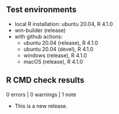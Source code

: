 ## Test environments
  - local R installation: ubuntu 20.04, R 4.1.0
  - win-builder (release)
  - with github actions:
    - ubuntu 20.04 (release), R 4.1.0
    - ubuntu 20.04 (devel), R 4.1.0
    - windows (release), R 4.1.0
    - macOS (release), R 4.1.0

## R CMD check results

0 errors | 0 warnings | 1 note

* This is a new release.
